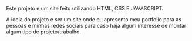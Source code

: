 Este projeto e um site feito utilizando HTML, CSS E JAVASCRIPT.


A ideia do projeto e ser um site onde eu apresento meu portfolio para as pessoas e minhas redes sociais para caso haja algum interesse de montar algum tipo de projeto/trabalho.